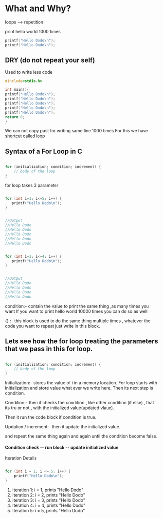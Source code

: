 # What and Why?
loops --> repetition 

print hello world 1000 times

```c
printf("Hello Dodo\n");
printf("Hello Dodo\n");
```


## DRY (do not repeat your self)

Used to write less code 

```c
#include<stdio.h>

int main(){
printf("Hello Dodo\n");
printf("Hello Dodo\n");
printf("Hello Dodo\n");
printf("Hello Dodo\n");
printf("Hello Dodo\n");
return 0;
}
```

We can not copy past for writing same line 1000 times 
For this we have shortcut called loop


## Syntax of a For Loop in C

```c

for (initialization; condition; increment) {
    // body of the loop
}

```
for loop takes 3 parameter 


```c

for (int i=1; i<=5; i++) {
   printf("Hello Dodo\n");
}


//Output
//Hello Dodo
//Hello Dodo
//Hello Dodo
//Hello Dodo
//Hello Dodo

```
```c

for (int i=1; i<=4; i++) {
   printf("Hello Dodo\n");
}


//Output
//Hello Dodo
//Hello Dodo
//Hello Dodo
//Hello Dodo

```

condition:- contain the value to print the same thing ,as many times you want 
If you want to print hello world 10000 times you can do so as well


{} :- this block is used to do the same thing multiple times , whatever the code you want to repeat just write in this block.


## Lets see how the for loop treating the parameters that we pass in this for loop. 

```c

for (initialization; condition; increment) {
    // body of the loop
}

```

Initialization:- stores the value of i in a memory location. 
For loop starts with initialization and store value what ever we write here. Then its next step is condition.

Condition:- then it checks the condition , like other condition (if else) , that its tru or not , with the initialized value(updated vlaue). 

Then it run the code block if condition is true. 

Updation / increment:- then it update the initialized value. 

and repeat the same thing again and again until the condition become false.


#### Condition check -- run block -- update initialized value


Iteration Details

```c

for (int i = 1; i <= 5; i++) {
    printf("Hello Dodo\n");
}

```

1. Iteration 1: i = 1, prints "Hello Dodo"
2. Iteration 2: i = 2, prints "Hello Dodo"
3. Iteration 3: i = 3, prints "Hello Dodo"
4. Iteration 4: i = 4, prints "Hello Dodo"
5. Iteration 5: i = 5, prints "Hello Dodo"











